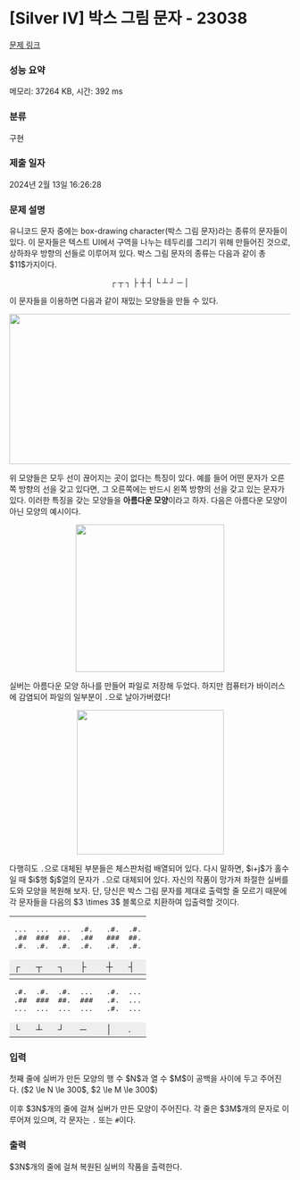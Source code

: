 # [Silver IV] 박스 그림 문자 - 23038 

[문제 링크](https://www.acmicpc.net/problem/23038) 

### 성능 요약

메모리: 37264 KB, 시간: 392 ms

### 분류

구현

### 제출 일자

2024년 2월 13일 16:26:28

### 문제 설명

<p>유니코드 문자 중에는 box-drawing character(박스 그림 문자)라는 종류의 문자들이 있다. 이 문자들은 텍스트 UI에서 구역을 나누는 테두리를 그리기 위해 만들어진 것으로, 상하좌우 방향의 선들로 이루어져 있다. 박스 그림 문자의 종류는 다음과 같이 총 $11$가지이다.</p>

<p style="text-align: center;"><strong>┌ ┬ ┐ ├ ┼ ┤ └ ┴ ┘ ─ │</strong></p>

<p>이 문자들을 이용하면 다음과 같이 재밌는 모양들을 만들 수 있다.</p>

<p style="text-align: center;"><img alt="" src="https://upload.acmicpc.net/b94f0ae0-7378-4a23-872e-2a8abfb97ff5/-/preview/" style="width: 519px; height: 269px;"></p>

<p>위 모양들은 모두 선이 끊어지는 곳이 없다는 특징이 있다. 예를 들어 어떤 문자가 오른쪽 방향의 선을 갖고 있다면, 그 오른쪽에는 반드시 왼쪽 방향의 선을 갖고 있는 문자가 있다. 이러한 특징을 갖는 모양들을 <strong>아름다운 모양</strong>이라고 하자. 다음은 아름다운 모양이 아닌 모양의 예시이다.</p>

<p style="text-align: center;"><img alt="" src="https://upload.acmicpc.net/ff0307da-1a64-452b-821a-3082a8b503db/-/preview/" style="width: 266px; height: 264px;"></p>

<p>실버는 아름다운 모양 하나를 만들어 파일로 저장해 두었다. 하지만 컴퓨터가 바이러스에 감염되어 파일의 일부분이 <code>.</code>으로 날아가버렸다!</p>

<p style="text-align: center;"><img alt="" src="https://upload.acmicpc.net/aa6b6e6d-b616-480b-806a-8696b0dfa0b4/-/preview/" style="width: 263px; height: 259px;"></p>

<p>다행히도 <code>.</code>으로 대체된 부분들은 체스판처럼 배열되어 있다. 다시 말하면, $i+j$가 홀수일 때 $i$행 $j$열의 문자가 <code>.</code>으로 대체되어 있다. 자신의 작품이 망가져 좌절한 실버를 도와 모양을 복원해 보자. 단, 당신은 박스 그림 문자를 제대로 출력할 줄 모르기 때문에 각 문자들을 다음의 $3 \times 3$ 블록으로 치환하여 입출력할 것이다.</p>

<table align="center" class="table-23038 table table-bordered text-center">
	<tbody>
		<tr>
			<td style="border-top: 1px solid #333;">
			<pre>...
.##
.#.</pre>
			</td>
			<td style="border-top: 1px solid #333;">
			<pre>...
###
.#.</pre>
			</td>
			<td style="border-top: 1px solid #333;">
			<pre>...
##.
.#.</pre>
			</td>
			<td style="border-top: 1px solid #333;">
			<pre>.#.
.## 
.#.</pre>
			</td>
			<td style="border-top: 1px solid #333;">
			<pre>.#.
###
.#.</pre>
			</td>
			<td style="border-top: 1px solid #333;">
			<pre>.#.
##.
.#.</pre>
			</td>
		</tr>
		<tr>
			<td style="background-color: #eee;">┌</td>
			<td style="background-color: #eee;">┬</td>
			<td style="background-color: #eee;">┐</td>
			<td style="background-color: #eee;">├</td>
			<td style="background-color: #eee;">┼</td>
			<td style="background-color: #eee;">┤</td>
		</tr>
		<tr>
			<td style="height: 8px; padding: 0; border-top: 1px solid #333; border-bottom: 1px solid #333;"> </td>
			<td style="height: 8px; padding: 0; border-top: 1px solid #333; border-bottom: 1px solid #333;"> </td>
			<td style="height: 8px; padding: 0; border-top: 1px solid #333; border-bottom: 1px solid #333;"> </td>
			<td style="height: 8px; padding: 0; border-top: 1px solid #333; border-bottom: 1px solid #333;"> </td>
			<td style="height: 8px; padding: 0; border-top: 1px solid #333; border-bottom: 1px solid #333;"> </td>
			<td style="height: 8px; padding: 0; border-top: 1px solid #333; border-bottom: 1px solid #333;"> </td>
		</tr>
		<tr>
			<td>
			<pre>.#.
.##
...</pre>
			</td>
			<td>
			<pre>.#.
###
...</pre>
			</td>
			<td>
			<pre>.#.
##.
...</pre>
			</td>
			<td>
			<pre>...
###
...</pre>
			</td>
			<td>
			<pre>.#.
.#.
.#.</pre>
			</td>
			<td>
			<pre>...
...
...</pre>
			</td>
		</tr>
		<tr>
			<td style="border-bottom: 1px solid #333; background-color: #eee;">└</td>
			<td style="border-bottom: 1px solid #333; background-color: #eee;">┴</td>
			<td style="border-bottom: 1px solid #333; background-color: #eee;">┘</td>
			<td style="border-bottom: 1px solid #333; background-color: #eee;">─</td>
			<td style="border-bottom: 1px solid #333; background-color: #eee;">│</td>
			<td style="border-bottom: 1px solid #333; background-color: #eee;">.</td>
		</tr>
	</tbody>
</table>

### 입력 

 <p>첫째 줄에 실버가 만든 모양의 행 수 $N$과 열 수 $M$이 공백을 사이에 두고 주어진다. ($2 \le N \le 300$, $2 \le M \le 300$)</p>

<p>이후 $3N$개의 줄에 걸쳐 실버가 만든 모양이 주어진다. 각 줄은 $3M$개의 문자로 이루어져 있으며, 각 문자는 <code>.</code> 또는 <code>#</code>이다.</p>

### 출력 

 <p>$3N$개의 줄에 걸쳐 복원된 실버의 작품을 출력한다.</p>

